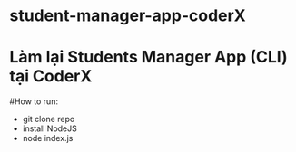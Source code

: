 # student-manager-app-coderX
# Làm lại Students Manager App (CLI) tại CoderX
#How to run:
- git clone repo
- install NodeJS
- node index.js
